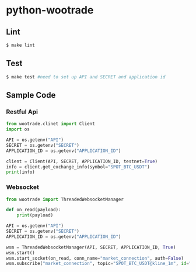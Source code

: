 # python-wootrade

## Lint

```bash
$ make lint
```

## Test

```bash
$ make test #need to set up API and SECRET and application id
```

## Sample Code

### Restful Api
```python
from wootrade.clinet import Client
import os

API = os.getenv("API")
SECRET = os.getenv("SECRET")
APPLICATION_ID = os.getenv("APPLICATION_ID")

client = Client(API, SECRET, APPLICATION_ID, testnet=True)
info = client.get_exchange_info(symbol="SPOT_BTC_USDT")
print(info)
```

### Websocket

```python
from wootrade import ThreadedWebsocketManager

def on_read(payload):
    print(payload)

API = os.getenv("API")
SECRET = os.getenv("SECRET")
APPLICATION_ID = os.getenv("APPLICATION_ID")

wsm = ThreadedWebsocketManager(API, SECRET, APPLICATION_ID, True)
wsm.start()
wsm.start_socket(on_read, conn_name="market_connection", auth=False)
wsm.subscribe("market_connection", topic="SPOT_BTC_USDT@kline_1m", id="123", event="subscribe")
```
